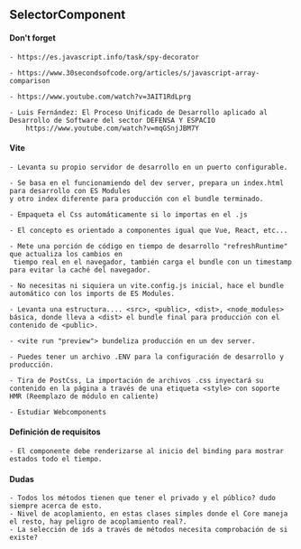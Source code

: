 ## SelectorComponent

#### Don't forget
    - https://es.javascript.info/task/spy-decorator
    
    - https://www.30secondsofcode.org/articles/s/javascript-array-comparison
    
    - https://www.youtube.com/watch?v=3AIT1RdLprg
    
    - Luis Fernández: El Proceso Unificado de Desarrollo aplicado al Desarrollo de Software del sector DEFENSA Y ESPACIO 
        https://www.youtube.com/watch?v=mqGSnjJBM7Y
    
#### Vite 
    - Levanta su propio servidor de desarrollo en un puerto configurable.
    
    - Se basa en el funcionamiendo del dev server, prepara un index.html para desarrollo con ES Modules 
    y otro index diferente para producción con el bundle terminado.
    
    - Empaqueta el Css automáticamente si lo importas en el .js
    
    - El concepto es orientado a componentes igual que Vue, React, etc...
    
    - Mete una porción de código en tiempo de desarrollo "refreshRuntime" que actualiza los cambios en
     tiempo real en el navegador, también carga el bundle con un timestamp para evitar la caché del navegador.
     
    - No necesitas ni siquiera un vite.config.js inicial, hace el bundle automático con los imports de ES Modules.
    
    - Levanta una estructura.... <src>, <public>, <dist>, <node_modules> básica, donde lleva a <dist> el bundle final para producción con el contenido de <public>.
    
    - <vite run "preview"> bundeliza producción en un dev server.
    
    - Puedes tener un archivo .ENV para la configuración de desarrollo y producción.
    
    - Tira de PostCss, La importación de archivos .css inyectará su contenido en la página a través de una etiqueta <style> con soporte HMR (Reemplazo de módulo en caliente)
    
    - Estudiar Webcomponents
    
    
#### Definición de requisitos

    - El componente debe renderizarse al inicio del binding para mostrar estados todo el tiempo.
    
    
#### Dudas

    - Todos los métodos tienen que tener el privado y el público? dudo siempre acerca de esto.
    - Nivel de acoplamiento, en estas clases simples donde el Core maneja el resto, hay peligro de acoplamiento real?.
    - La selección de ids a través de métodos necesita comprobación de si existe?
        
        